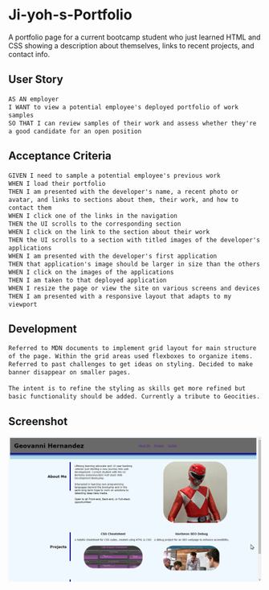 # Ji-yoh-s-Portfolio

A portfolio page for a current bootcamp student who just learned HTML and CSS showing a description about themselves, links to recent projects, and contact info. 

## User Story

```
AS AN employer
I WANT to view a potential employee's deployed portfolio of work samples
SO THAT I can review samples of their work and assess whether they're a good candidate for an open position
```

## Acceptance Criteria
```
GIVEN I need to sample a potential employee's previous work
WHEN I load their portfolio
THEN I am presented with the developer's name, a recent photo or avatar, and links to sections about them, their work, and how to contact them
WHEN I click one of the links in the navigation
THEN the UI scrolls to the corresponding section
WHEN I click on the link to the section about their work
THEN the UI scrolls to a section with titled images of the developer's applications
WHEN I am presented with the developer's first application
THEN that application's image should be larger in size than the others
WHEN I click on the images of the applications
THEN I am taken to that deployed application
WHEN I resize the page or view the site on various screens and devices
THEN I am presented with a responsive layout that adapts to my viewport
```

## Development
```
Referred to MDN documents to implement grid layout for main structure of the page. Within the grid areas used flexboxes to organize items. Referred to past challenges to get ideas on styling. Decided to make banner disappear on smaller pages.

The intent is to refine the styling as skills get more refined but basic functionality should be added. Currently a tribute to Geocities.
```

## Screenshot

![Screenshot](./assets/images/final%20page.png)